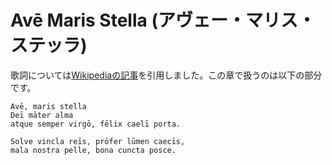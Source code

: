 # Avē Maris Stella (アヴェー・マリス・ステッラ)

歌詞については[Wikipediaの記事](https://ja.wikipedia.org/wiki/%E3%82%A2%E3%83%B4%E3%82%A7%E3%83%BB%E3%83%9E%E3%83%AA%E3%82%B9%E3%83%BB%E3%82%B9%E3%83%86%E3%83%A9)を引用しました。この章で扱うのは以下の部分です。

```
Avē, maris stella
Deī māter alma
atque semper virgō, fēlix caelī porta.

Solve vincla reīs, prōfer lūmen caecīs,
mala nostra pelle, bona cuncta posce.
```
